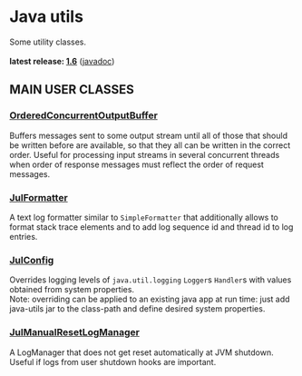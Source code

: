 # Java utils

Some utility classes.<br/>
<br/>
**latest release: [1.6](https://search.maven.org/artifact/pl.morgwai.base/java-utils/1.6/jar)** ([javadoc](https://javadoc.io/doc/pl.morgwai.base/java-utils/1.6))


## MAIN USER CLASSES

### [OrderedConcurrentOutputBuffer](src/main/java/pl/morgwai/base/concurrent/OrderedConcurrentOutputBuffer.java)

Buffers messages sent to some output stream until all of those that should be written before are available, so that they all can be written in the correct order. Useful for processing input streams in several concurrent threads when order of response messages must reflect the order of request messages.


### [JulFormatter](src/main/java/pl/morgwai/base/logging/JulFormatter.java)

A text log formatter similar to `SimpleFormatter` that additionally allows to format stack trace elements and to add log sequence id and thread id to log entries.


### [JulConfig](src/main/java/pl/morgwai/base/logging/JulConfig.java)

Overrides logging levels of `java.util.logging` `Logger`s `Handler`s with values obtained from system properties.<br/>
Note: overriding can be applied to an existing java app at run time: just add java-utils jar to the class-path and define desired system properties.


### [JulManualResetLogManager](src/main/java/pl/morgwai/base/logging/JulManualResetLogManager.java)

A LogManager that does not get reset automatically at JVM shutdown. Useful if logs from user shutdown hooks are important.
